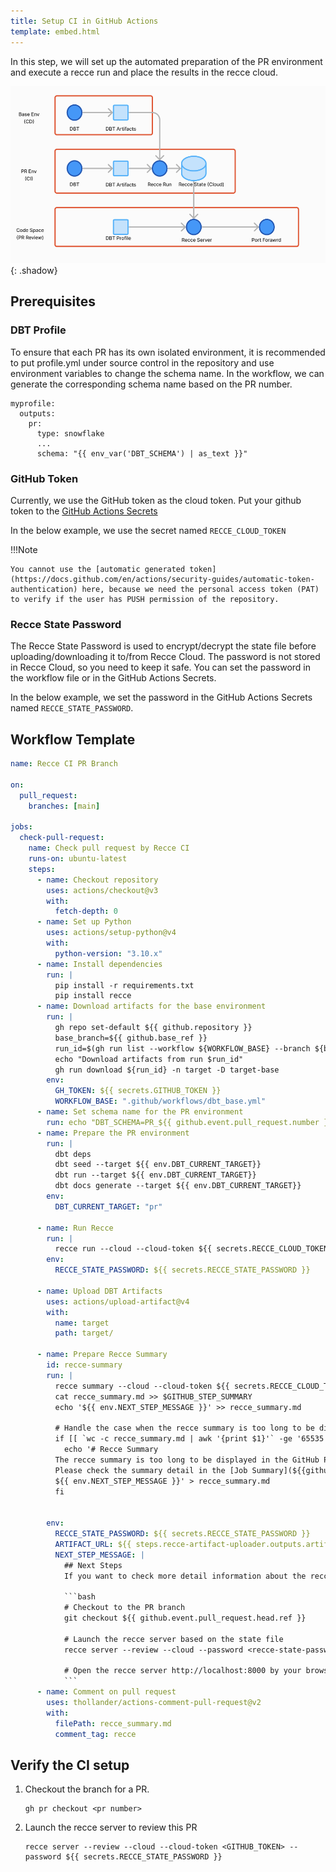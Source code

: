 ```yaml
---
title: Setup CI in GitHub Actions
template: embed.html
---
```

In this step, we will set up the automated preparation of the PR environment and execute a recce run and place the results in the recce cloud.

![alt text](../../assets/images/recce-cloud/setup-architecture.png){: .shadow}


## Prerequisites

### DBT Profile

To ensure that each PR has its own isolated environment, it is recommended to put profile.yml under source control in the repository and use environment variables to change the schema name. In the workflow, we can generate the corresponding schema name based on the PR number.

```
myprofile:
  outputs:
    pr:
      type: snowflake
      ...
      schema: "{{ env_var('DBT_SCHEMA') | as_text }}"      
```

### GitHub Token

Currently, we use the GitHub token as the cloud token. Put your github token to the [GitHub Actions Secrets](https://docs.github.com/en/actions/security-guides/using-secrets-in-github-actions)

In the below example, we use the secret named `RECCE_CLOUD_TOKEN`


!!!Note

    You cannot use the [automatic generated token](https://docs.github.com/en/actions/security-guides/automatic-token-authentication) here, because we need the personal access token (PAT) to verify if the user has PUSH permission of the repository.

### Recce State Password

The Recce State Password is used to encrypt/decrypt the state file before uploading/downloading it to/from Recce Cloud. The password is not stored in Recce Cloud, so you need to keep it safe. You can set the password in the workflow file or in the GitHub Actions Secrets. 

In the below example, we set the password in the GitHub Actions Secrets named `RECCE_STATE_PASSWORD`.

## Workflow Template

````yaml
name: Recce CI PR Branch

on:
  pull_request:
    branches: [main]

jobs:
  check-pull-request:
    name: Check pull request by Recce CI
    runs-on: ubuntu-latest
    steps:
      - name: Checkout repository
        uses: actions/checkout@v3
        with:
          fetch-depth: 0
      - name: Set up Python
        uses: actions/setup-python@v4
        with:
          python-version: "3.10.x"
      - name: Install dependencies
        run: |
          pip install -r requirements.txt
          pip install recce
      - name: Download artifacts for the base environment
        run: |
          gh repo set-default ${{ github.repository }}
          base_branch=${{ github.base_ref }}
          run_id=$(gh run list --workflow ${WORKFLOW_BASE} --branch ${base_branch} --status success --limit 1 --json databaseId --jq '.[0].databaseId')
          echo "Download artifacts from run $run_id"
          gh run download ${run_id} -n target -D target-base
        env:
          GH_TOKEN: ${{ secrets.GITHUB_TOKEN }}
          WORKFLOW_BASE: ".github/workflows/dbt_base.yml"
      - name: Set schema name for the PR environment
        run: echo "DBT_SCHEMA=PR_${{ github.event.pull_request.number }}" >> $GITHUB_ENV          
      - name: Prepare the PR environment
        run: |
          dbt deps
          dbt seed --target ${{ env.DBT_CURRENT_TARGET}}
          dbt run --target ${{ env.DBT_CURRENT_TARGET}}
          dbt docs generate --target ${{ env.DBT_CURRENT_TARGET}}
        env:
          DBT_CURRENT_TARGET: "pr"

      - name: Run Recce
        run: |
          recce run --cloud --cloud-token ${{ secrets.RECCE_CLOUD_TOKEN }}
        env:
          RECCE_STATE_PASSWORD: ${{ secrets.RECCE_STATE_PASSWORD }}

      - name: Upload DBT Artifacts
        uses: actions/upload-artifact@v4
        with:
          name: target
          path: target/

      - name: Prepare Recce Summary
        id: recce-summary
        run: |
          recce summary --cloud --cloud-token ${{ secrets.RECCE_CLOUD_TOKEN }} > recce_summary.md
          cat recce_summary.md >> $GITHUB_STEP_SUMMARY
          echo '${{ env.NEXT_STEP_MESSAGE }}' >> recce_summary.md

          # Handle the case when the recce summary is too long to be displayed in the GitHub PR comment
          if [[ `wc -c recce_summary.md | awk '{print $1}'` -ge '65535' ]]; then
            echo '# Recce Summary
          The recce summary is too long to be displayed in the GitHub PR comment.
          Please check the summary detail in the [Job Summary](${{github.server_url}}/${{github.repository}}/actions/runs/${{github.run_id}}) page.
          ${{ env.NEXT_STEP_MESSAGE }}' > recce_summary.md
          fi
          

        env:
          RECCE_STATE_PASSWORD: ${{ secrets.RECCE_STATE_PASSWORD }}
          ARTIFACT_URL: ${{ steps.recce-artifact-uploader.outputs.artifact-url }}
          NEXT_STEP_MESSAGE: |
            ## Next Steps          
            If you want to check more detail information about the recce result, please follow this instruction

            ```bash
            # Checkout to the PR branch
            git checkout ${{ github.event.pull_request.head.ref }}

            # Launch the recce server based on the state file
            recce server --review --cloud --password <recce-state-password>

            # Open the recce server http://localhost:8000 by your browser
            ```
      - name: Comment on pull request
        uses: thollander/actions-comment-pull-request@v2
        with:
          filePath: recce_summary.md
          comment_tag: recce
````

## Verify the CI setup

1. Checkout the branch for a PR.
    ```
    gh pr checkout <pr number>
    ```

1. Launch the recce server to review this PR
    ```
    recce server --review --cloud --cloud-token <GITHUB_TOKEN> --password ${{ secrets.RECCE_STATE_PASSWORD }}
    ```